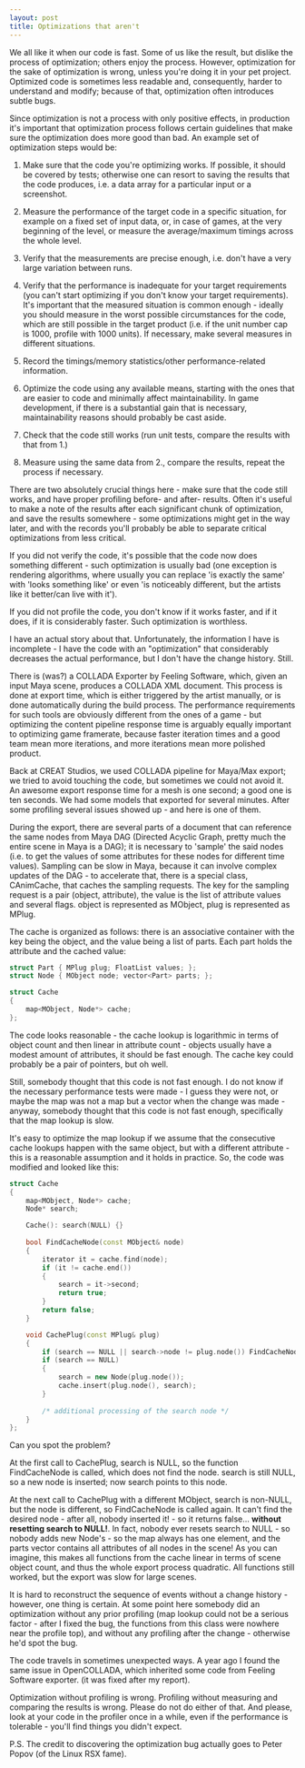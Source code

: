 ```yaml
---
layout: post
title: Optimizations that aren't
---
```


We all like it when our code is fast. Some of us like the result, but dislike the process of optimization; others enjoy the process. However, optimization for the sake of optimization is wrong, unless you're doing it in your pet project. Optimized code is sometimes less readable and, consequently, harder to understand and modify; because of that, optimization often introduces subtle bugs.

Since optimization is not a process with only positive effects, in production it's important that optimization process follows certain guidelines that make sure the optimization does more good than bad. An example set of optimization steps would be:

1. Make sure that the code you're optimizing works. If possible, it should be covered by tests; otherwise one can resort to saving the results that the code produces, i.e. a data array for a particular input or a screenshot.

2. Measure the performance of the target code in a specific situation, for example on a fixed set of input data, or, in case of games, at the very beginning of the level, or measure the average/maximum timings across the whole level.

3. Verify that the measurements are precise enough, i.e. don't have a very large variation between runs.

4. Verify that the performance is inadequate for your target requirements (you can't start optimizing if you don't know your target requirements). It's important that the measured situation is common enough - ideally you should measure in the worst possible circumstances for the code, which are still possible in the target product (i.e. if the unit number cap is 1000, profile with 1000 units). If necessary, make several measures in different situations.

5. Record the timings/memory statistics/other performance-related information.

6. Optimize the code using any available means, starting with the ones that are easier to code and minimally affect maintainability. In game development, if there is a substantial gain that is necessary, maintainability reasons should probably be cast aside.

7. Check that the code still works (run unit tests, compare the results with that from 1.)

8. Measure using the same data from 2., compare the results, repeat the process if necessary.

There are two absolutely crucial things here - make sure that the code still works, and have proper profiling before- and after- results. Often it's useful to make a note of the results after each significant chunk of optimization, and save the results somewhere - some optimizations might get in the way later, and with the records you'll probably be able to separate critical optimizations from less critical.

If you did not verify the code, it's possible that the code now does something different - such optimization is usually bad (one exception is rendering algorithms, where usually you can replace 'is exactly the same' with 'looks something like' or even 'is noticeably different, but the artists like it better/can live with it').

If you did not profile the code, you don't know if it works faster, and if it does, if it is considerably faster. Such optimization is worthless.

I have an actual story about that. Unfortunately, the information I have is incomplete - I have the code with an "optimization" that considerably decreases the actual performance, but I don't have the change history. Still.

There is (was?) a COLLADA Exporter by Feeling Software, which, given an input Maya scene, produces a COLLADA XML document. This process is done at export time, which is either triggered by the artist manually, or is done automatically during the build process. The performance requirements for such tools are obviously different from the ones of a game - but optimizing the content pipeline response time is arguably equally important to optimizing game framerate, because faster iteration times and a good team mean more iterations, and more iterations mean more polished product.

Back at CREAT Studios, we used COLLADA pipeline for Maya/Max export; we tried to avoid touching the code, but sometimes we could not avoid it. An awesome export response time for a mesh is one second; a good one is ten seconds. We had some models that exported for several minutes. After some profiling several issues showed up - and here is one of them.

During the export, there are several parts of a document that can reference the same nodes from Maya DAG (Directed Acyclic Graph, pretty much the entire scene in Maya is a DAG); it is necessary to 'sample' the said nodes (i.e. to get the values of some attributes for these nodes for different time values). Sampling can be slow in Maya, because it can involve complex updates of the DAG - to accelerate that, there is a special class, CAnimCache, that caches the sampling requests. The key for the sampling request is a pair (object, attribute), the value is the list of attribute values and several flags. object is represented as MObject, plug is represented as MPlug.

The cache is organized as follows: there is an associative container with the key being the object, and the value being a list of parts. Each part holds the attribute and the cached value:

```c++
struct Part { MPlug plug; FloatList values; };
struct Node { MObject node; vector<Part> parts; };

struct Cache
{
    map<MObject, Node*> cache;
};
```

The code looks reasonable - the cache lookup is logarithmic in terms of object count and then linear in attribute count - objects usually have a modest amount of attributes, it should be fast enough. The cache key could probably be a pair of pointers, but oh well.

Still, somebody thought that this code is not fast enough. I do not know if the necessary performance tests were made - I guess they were not, or maybe the map was not a map but a vector when the change was made - anyway, somebody thought that this code is not fast enough, specifically that the map lookup is slow.

It's easy to optimize the map lookup if we assume that the consecutive cache lookups happen with the same object, but with a different attribute - this is a reasonable assumption and it holds in practice. So, the code was modified and looked like this:

```c++
struct Cache
{
    map<MObject, Node*> cache;
    Node* search;

    Cache(): search(NULL) {}
    
    bool FindCacheNode(const MObject& node)
    {
        iterator it = cache.find(node);
        if (it != cache.end())
        {
            search = it->second;
            return true;
        }
        return false;
    }

    void CachePlug(const MPlug& plug)
    {
        if (search == NULL || search->node != plug.node()) FindCacheNode(plug.node());
        if (search == NULL)
        {
            search = new Node(plug.node());
            cache.insert(plug.node(), search);
        }
        
        /* additional processing of the search node */
    }
};
```

Can you spot the problem?

At the first call to CachePlug, search is NULL, so the function FindCacheNode is called, which does not find the node. search is still NULL, so a new node is inserted; now search points to this node.

At the next call to CachePlug with a different MObject, search is non-NULL, but the node is different, so FindCacheNode is called again. It can't find the desired node - after all, nobody inserted it! - so it returns false... **without resetting search to NULL!**. In fact, nobody ever resets search to NULL - so nobody adds new Node's - so the map always has one element, and the parts vector contains all attributes of all nodes in the scene! As you can imagine, this makes all functions from the cache linear in terms of scene object count, and thus the whole export process quadratic. All functions still worked, but the export was slow for large scenes.

It is hard to reconstruct the sequence of events without a change history - however, one thing is certain. At some point here somebody did an optimization without any prior profiling (map lookup could not be a serious factor - after I fixed the bug, the functions from this class were nowhere near the profile top), and without any profiling after the change - otherwise he'd spot the bug.

The code travels in sometimes unexpected ways. A year ago I found the same issue in OpenCOLLADA, which inherited some code from Feeling Software exporter. (it was fixed after my report).

Optimization without profiling is wrong. Profiling without measuring and comparing the results is wrong. Please do not do either of that. And please, look at your code in the profiler once in a while, even if the performance is tolerable - you'll find things you didn't expect.

P.S. The credit to discovering the optimization bug actually goes to Peter Popov (of the Linux RSX fame).
